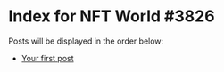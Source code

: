# Index for NFT World #3826
Posts will be displayed in the order below:

- [Your first post](./001-first.md)

